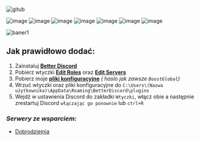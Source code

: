 ![gitub](https://user-images.githubusercontent.com/69461129/170731028-358cb550-ed3e-4b70-bbf5-0f83f4b7523b.png)

![image](https://user-images.githubusercontent.com/69461129/166230359-8554a148-fc7c-4325-a50e-ca5026493f23.png)
![image](https://user-images.githubusercontent.com/69461129/166232112-ce98bc54-bddb-424f-b60c-adc0e803a98a.png)
![image](https://user-images.githubusercontent.com/69461129/166232142-1de98909-35e7-43ab-96ad-8e2c8666913e.png)
![image](https://user-images.githubusercontent.com/69461129/166230417-5e0cdffe-917d-4761-b4cc-427429314f5d.png)
![image](https://user-images.githubusercontent.com/69461129/166230480-ace96ac0-eccf-4b94-8757-b9cc9757dba8.png)
![image](https://user-images.githubusercontent.com/69461129/166232167-c55d5195-533a-4b0e-8e1c-80895cb2ec73.png)
![image](https://user-images.githubusercontent.com/69461129/166232183-584aaa74-ea03-4b5a-9038-603fdb157dc0.png)

![baner1](https://user-images.githubusercontent.com/69461129/170835475-a2d6e943-09e6-4584-a08d-0ed40ca740fd.png)

## Jak prawidłowo dodać:

1. Zainstaluj [**Better Discord**](https://betterdiscord.app)
2. Pobierz wtyczki [**Edit Roles**](https://betterdiscord.app/plugin/EditRoles) oraz [**Edit Servers**](https://betterdiscord.app/plugin/EditServers)
3. Pobierz moje [**pliki konfiguracyjne**](https://www.mediafire.com/file/b35r6xhv1d6ln02/Pliki+Konfiguracyjne+v0.1.1.zip/file) *( haslo jak zawsze `BoostGlobal`)*
4. Wrzuć wtyczki oraz pliki konfiguracyjne do `C:\Users\(Nazwa użytkownika)\AppData\Roaming\BetterDiscord\plugins`
5. Wejdź w ustawienia Discord do zakładki `Wtyczki`, włącz obie a następnie zrestartuj Discord `włączając go ponownie` lub `ctrl+R`

### ***Serwery ze wsparciem:***
- [Dobrodziejnia](https://discord.gg/tDdgaJJ)
